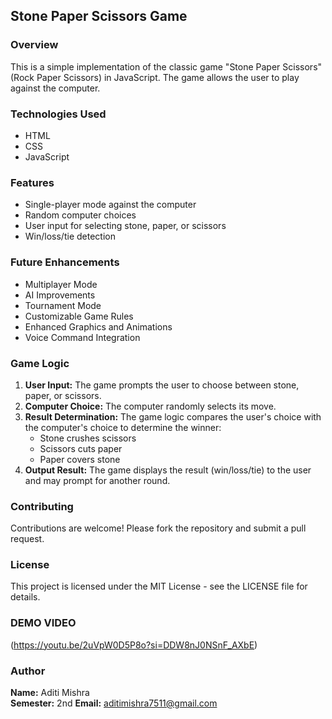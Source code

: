 ## Stone Paper Scissors Game

### Overview
This is a simple implementation of the classic game "Stone Paper Scissors" (Rock Paper Scissors) in JavaScript. The game allows the user to play against the computer.

### Technologies Used
- HTML
- CSS
- JavaScript

### Features
- Single-player mode against the computer
- Random computer choices
- User input for selecting stone, paper, or scissors
- Win/loss/tie detection

 ### Future Enhancements
 - Multiplayer Mode
 - AI Improvements
 - Tournament Mode
 - Customizable Game Rules
 - Enhanced Graphics and Animations
 - Voice Command Integration

### Game Logic
1. **User Input:** The game prompts the user to choose between stone, paper, or scissors.
2. **Computer Choice:** The computer randomly selects its move.
3. **Result Determination:** The game logic compares the user's choice with the computer's choice to determine the winner:
   - Stone crushes scissors
   - Scissors cuts paper
   - Paper covers stone
4. **Output Result:** The game displays the result (win/loss/tie) to the user and may prompt for another round.

### Contributing
Contributions are welcome! Please fork the repository and submit a pull request.

### License
This project is licensed under the MIT License - see the LICENSE file for details.

### DEMO VIDEO
(https://youtu.be/2uVpW0D5P8o?si=DDW8nJ0NSnF_AXbE)


### Author
**Name:** Aditi Mishra  
**Semester:**  2nd
**Email:** aditimishra7511@gmail.com
